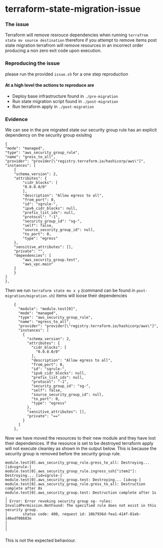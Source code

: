 # terraform-state-migration-issue

### The issue

Terraform will remove resrouce dependencies when running `terrafrom state mv source destination` therefore if you attempt to remove items post state migration terrafrom will remove resources in an incorrect order producing a non zero exit code upon execution. 


### Reproducing the issue

please run the provided `issue.sh` for a one step reproduction

#### At a high level the actions to reproduce are 
 - Deploy base infrastructure found in `./pre-migration`
 - Run state migration script found in `./post-migration`
 - Run terraform apply in `./post-migration`

### Evidence

We can see in the pre migrated state our security group rule has an explicit dependency on the security group exisitng

```
{
"mode": "managed",
"type": "aws_security_group_rule",
"name": "gress_to_all",
"provider": "provider[\"registry.terraform.io/hashicorp/aws\"]",
"instances": [
    {
    "schema_version": 2,
    "attributes": {
        "cidr_blocks": [
        "0.0.0.0/0"
        ],
        "description": "Allow egress to all",
        "from_port": 0,
        "id": "sgrule-",
        "ipv6_cidr_blocks": null,
        "prefix_list_ids": null,
        "protocol": "-1",
        "security_group_id": "sg-",
        "self": false,
        "source_security_group_id": null,
        "to_port": 0,
        "type": "egress"
    },
    "sensitive_attributes": [],
    "private": "",
    "dependencies": [
        "aws_security_group.test",
        "aws_vpc.main"
    ]
    }
]
},
```

Then we run `terraform state mv x y` (command can be found in `post-migration/migration.sh`) items will loose their dependencies

```
    {
      "module": "module.test[0]",
      "mode": "managed",
      "type": "aws_security_group_rule",
      "name": "egress_to_all",
      "provider": "provider[\"registry.terraform.io/hashicorp/aws\"]",
      "instances": [
        {
          "schema_version": 2,
          "attributes": {
            "cidr_blocks": [
              "0.0.0.0/0"
            ],
            "description": "Allow egress to all",
            "from_port": 0,
            "id": "sgrule-",
            "ipv6_cidr_blocks": null,
            "prefix_list_ids": null,
            "protocol": "-1",
            "security_group_id": "sg-",
            "self": false,
            "source_security_group_id": null,
            "to_port": 0,
            "type": "egress"
          },
          "sensitive_attributes": [],
          "private": "=="
        }
      ]
    },
```

Now we have moved the resources to their new module and they have lost their dependenices. If the resource is set to be destroyed terraform apply will not execute cleanley as shown in the output below. This is because the security group is removed before the security group rule.

```
module.test[0].aws_security_group_rule.gress_to_all: Destroying... [id=sgrule-]
module.test[0].aws_security_group_rule.ingress_ssh["item1"]: Destroying... [id=sgrule-]
module.test[0].aws_security_group.test: Destroying... [id=sg-]
module.test[0].aws_security_group_rule.gress_to_all: Destruction complete after 0s
module.test[0].aws_security_group.test: Destruction complete after 1s
╷
│ Error: Error revoking security group sg- rules: InvalidPermission.NotFound: The specified rule does not exist in this security group.
│       status code: 400, request id: 10b7936d-fea1-414f-81eb-146edf08683e
│ 
│ 
╵
```

This is not the expected behaviour.





